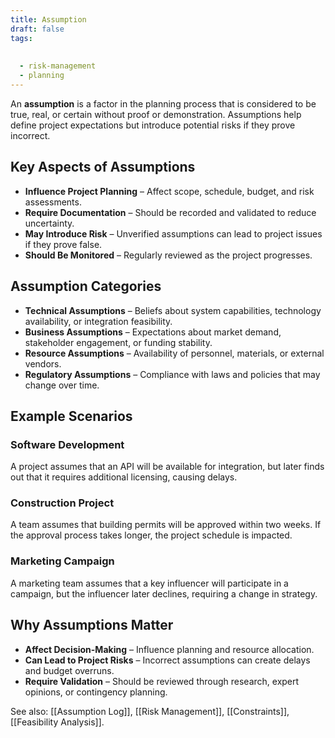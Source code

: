 ```yaml
---
title: Assumption
draft: false
tags:
  
  
  - risk-management
  - planning
---
```


An **assumption** is a factor in the planning process that is considered to be true, real, or certain without proof or demonstration. Assumptions help define project expectations but introduce potential risks if they prove incorrect.

## Key Aspects of Assumptions
- **Influence Project Planning** – Affect scope, schedule, budget, and risk assessments.
- **Require Documentation** – Should be recorded and validated to reduce uncertainty.
- **May Introduce Risk** – Unverified assumptions can lead to project issues if they prove false.
- **Should Be Monitored** – Regularly reviewed as the project progresses.

## Assumption Categories
- **Technical Assumptions** – Beliefs about system capabilities, technology availability, or integration feasibility.
- **Business Assumptions** – Expectations about market demand, stakeholder engagement, or funding stability.
- **Resource Assumptions** – Availability of personnel, materials, or external vendors.
- **Regulatory Assumptions** – Compliance with laws and policies that may change over time.

## Example Scenarios

### **Software Development**
A project assumes that an API will be available for integration, but later finds out that it requires additional licensing, causing delays.

### **Construction Project**
A team assumes that building permits will be approved within two weeks. If the approval process takes longer, the project schedule is impacted.

### **Marketing Campaign**
A marketing team assumes that a key influencer will participate in a campaign, but the influencer later declines, requiring a change in strategy.

## Why Assumptions Matter
- **Affect Decision-Making** – Influence planning and resource allocation.
- **Can Lead to Project Risks** – Incorrect assumptions can create delays and budget overruns.
- **Require Validation** – Should be reviewed through research, expert opinions, or contingency planning.

See also: [[Assumption Log]], [[Risk Management]], [[Constraints]], [[Feasibility Analysis]].
